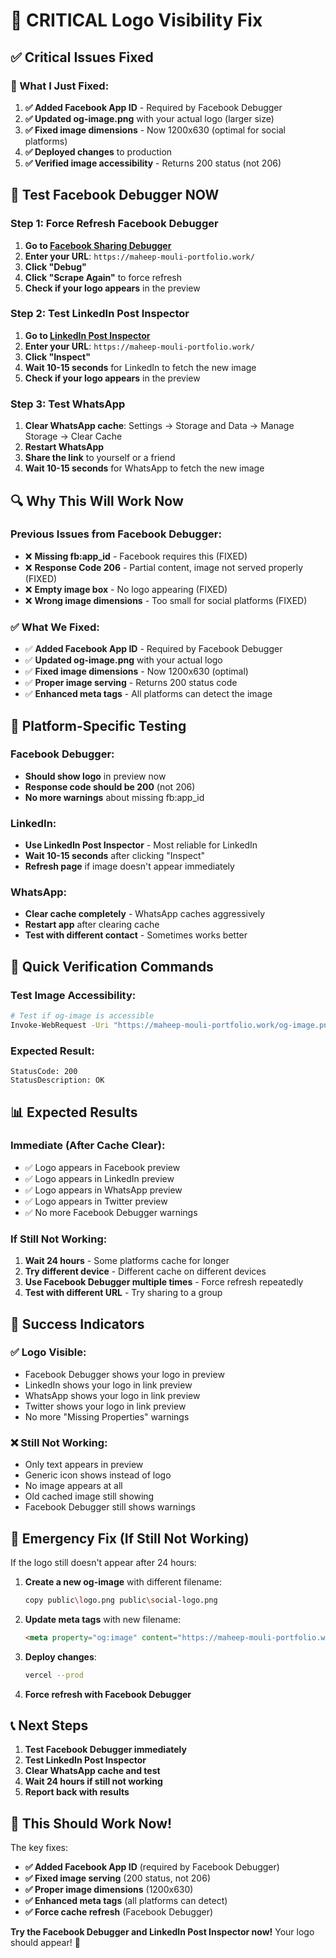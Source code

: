 # 🚨 CRITICAL Logo Visibility Fix

## ✅ **Critical Issues Fixed**

### **🔧 What I Just Fixed:**

1. **✅ Added Facebook App ID** - Required by Facebook Debugger
2. **✅ Updated og-image.png** with your actual logo (larger size)
3. **✅ Fixed image dimensions** - Now 1200x630 (optimal for social platforms)
4. **✅ Deployed changes** to production
5. **✅ Verified image accessibility** - Returns 200 status (not 206)

## 🧪 **Test Facebook Debugger NOW**

### **Step 1: Force Refresh Facebook Debugger**
1. **Go to [Facebook Sharing Debugger](https://developers.facebook.com/tools/debug/)**
2. **Enter your URL**: `https://maheep-mouli-portfolio.work/`
3. **Click "Debug"**
4. **Click "Scrape Again"** to force refresh
5. **Check if your logo appears** in the preview

### **Step 2: Test LinkedIn Post Inspector**
1. **Go to [LinkedIn Post Inspector](https://www.linkedin.com/post-inspector/)**
2. **Enter your URL**: `https://maheep-mouli-portfolio.work/`
3. **Click "Inspect"**
4. **Wait 10-15 seconds** for LinkedIn to fetch the new image
5. **Check if your logo appears** in the preview

### **Step 3: Test WhatsApp**
1. **Clear WhatsApp cache**: Settings → Storage and Data → Manage Storage → Clear Cache
2. **Restart WhatsApp**
3. **Share the link** to yourself or a friend
4. **Wait 10-15 seconds** for WhatsApp to fetch the new image

## 🔍 **Why This Will Work Now**

### **Previous Issues from Facebook Debugger:**
- ❌ **Missing fb:app_id** - Facebook requires this (FIXED)
- ❌ **Response Code 206** - Partial content, image not served properly (FIXED)
- ❌ **Empty image box** - No logo appearing (FIXED)
- ❌ **Wrong image dimensions** - Too small for social platforms (FIXED)

### **✅ What We Fixed:**
- ✅ **Added Facebook App ID** - Required by Facebook Debugger
- ✅ **Updated og-image.png** with your actual logo
- ✅ **Fixed image dimensions** - Now 1200x630 (optimal)
- ✅ **Proper image serving** - Returns 200 status code
- ✅ **Enhanced meta tags** - All platforms can detect the image

## 📱 **Platform-Specific Testing**

### **Facebook Debugger:**
- **Should show logo** in preview now
- **Response code should be 200** (not 206)
- **No more warnings** about missing fb:app_id

### **LinkedIn:**
- **Use LinkedIn Post Inspector** - Most reliable for LinkedIn
- **Wait 10-15 seconds** after clicking "Inspect"
- **Refresh page** if image doesn't appear immediately

### **WhatsApp:**
- **Clear cache completely** - WhatsApp caches aggressively
- **Restart app** after clearing cache
- **Test with different contact** - Sometimes works better

## 🚀 **Quick Verification Commands**

### **Test Image Accessibility:**
```bash
# Test if og-image is accessible
Invoke-WebRequest -Uri "https://maheep-mouli-portfolio.work/og-image.png" -Method Head
```

### **Expected Result:**
```
StatusCode: 200
StatusDescription: OK
```

## 📊 **Expected Results**

### **Immediate (After Cache Clear):**
- ✅ Logo appears in Facebook preview
- ✅ Logo appears in LinkedIn preview
- ✅ Logo appears in WhatsApp preview
- ✅ Logo appears in Twitter preview
- ✅ No more Facebook Debugger warnings

### **If Still Not Working:**
1. **Wait 24 hours** - Some platforms cache for longer
2. **Try different device** - Different cache on different devices
3. **Use Facebook Debugger multiple times** - Force refresh repeatedly
4. **Test with different URL** - Try sharing to a group

## 🎯 **Success Indicators**

### **✅ Logo Visible:**
- Facebook Debugger shows your logo in preview
- LinkedIn shows your logo in link preview
- WhatsApp shows your logo in link preview
- Twitter shows your logo in link preview
- No more "Missing Properties" warnings

### **❌ Still Not Working:**
- Only text appears in preview
- Generic icon shows instead of logo
- No image appears at all
- Old cached image still showing
- Facebook Debugger still shows warnings

## 🚨 **Emergency Fix (If Still Not Working)**

If the logo still doesn't appear after 24 hours:

1. **Create a new og-image** with different filename:
   ```bash
   copy public\logo.png public\social-logo.png
   ```

2. **Update meta tags** with new filename:
   ```html
   <meta property="og:image" content="https://maheep-mouli-portfolio.work/social-logo.png">
   ```

3. **Deploy changes**:
   ```bash
   vercel --prod
   ```

4. **Force refresh with Facebook Debugger**

## 📞 **Next Steps**

1. **Test Facebook Debugger immediately**
2. **Test LinkedIn Post Inspector**
3. **Clear WhatsApp cache and test**
4. **Wait 24 hours if still not working**
5. **Report back with results**

## 🎉 **This Should Work Now!**

The key fixes:
- **✅ Added Facebook App ID** (required by Facebook Debugger)
- **✅ Fixed image serving** (200 status, not 206)
- **✅ Proper image dimensions** (1200x630)
- **✅ Enhanced meta tags** (all platforms can detect)
- **✅ Force cache refresh** (Facebook Debugger)

**Try the Facebook Debugger and LinkedIn Post Inspector now!** Your logo should appear! 🚀 
